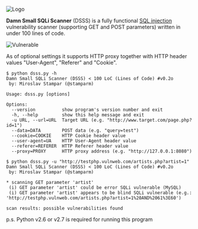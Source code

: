 ![Logo](https://i.imgur.com/8pg0l5E.png)

**Damn Small SQLi Scanner** (DSSS) is a fully functional [SQL injection](https://en.wikipedia.org/wiki/SQL_injection) vulnerability scanner (supporting GET and POST parameters) written in under 100 lines of code.

![Vulnerable](http://i.imgur.com/7mXeXjF.png)

As of optional settings it supports HTTP proxy together with HTTP header values "User-Agent", "Referer" and "Cookie".

```
$ python dsss.py -h
Damn Small SQLi Scanner (DSSS) < 100 LoC (Lines of Code) #v0.2o
 by: Miroslav Stampar (@stamparm)

Usage: dsss.py [options]

Options:
  --version          show program's version number and exit
  -h, --help         show this help message and exit
  -u URL, --url=URL  Target URL (e.g. "http://www.target.com/page.php?id=1")
  --data=DATA        POST data (e.g. "query=test")
  --cookie=COOKIE    HTTP Cookie header value
  --user-agent=UA    HTTP User-Agent header value
  --referer=REFERER  HTTP Referer header value
  --proxy=PROXY      HTTP proxy address (e.g. "http://127.0.0.1:8080")
```

```
$ python dsss.py -u "http://testphp.vulnweb.com/artists.php?artist=1"
Damn Small SQLi Scanner (DSSS) < 100 LoC (Lines of Code) #v0.2o
 by: Miroslav Stampar (@stamparm)

* scanning GET parameter 'artist'
 (i) GET parameter 'artist' could be error SQLi vulnerable (MySQL)
 (i) GET parameter 'artist' appears to be blind SQLi vulnerable (e.g.: 'http://testphp.vulnweb.com/artists.php?artist=1%20AND%2061%3E60')

scan results: possible vulnerabilities found
```

p.s. Python v2.6 or v2.7 is required for running this program
